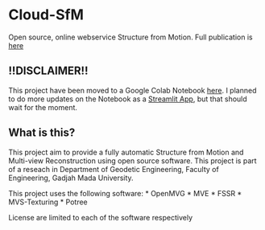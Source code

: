 # Cloud-SfM

Open source, online webservice Structure from Motion. Full publication is [here](https://www.researchgate.net/publication/324151353_CloudSfM_3D_Reconstruction_using_Structure_from_Motion_Web_Service)


## !!DISCLAIMER!!
This project have been moved to a Google Colab Notebook [here](https://colab.research.google.com/drive/1fEiRxvyX_GsEDofvNybndQmRWgbquqfd?usp=sharing). I planned to do more updates on the Notebook as a [Streamlit App](https://www.streamlit.io/), but that should wait for the moment.


## What is this?

This project aim to provide a fully automatic Structure from Motion and Multi-view Reconstruction using open source software. This project is part of a reseach in Department of Geodetic Engineering, Faculty of Engineering, Gadjah Mada University.

This project uses the following software:
    * OpenMVG
    * MVE
    * FSSR
    * MVS-Texturing
    * Potree

License are limited to each of the software respectively 
